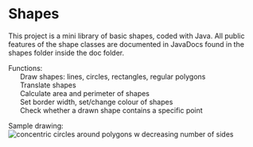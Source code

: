 # Shapes

This project is a mini library of basic shapes, coded with Java. All public features of the shape classes are documented in JavaDocs found in the shapes folder inside the doc folder.

Functions:\
&nbsp;&nbsp;&nbsp;&nbsp;&nbsp; Draw shapes: lines, circles, rectangles, regular polygons\
&nbsp;&nbsp;&nbsp;&nbsp;&nbsp; Translate shapes\
&nbsp;&nbsp;&nbsp;&nbsp;&nbsp; Calculate area and perimeter of shapes\
&nbsp;&nbsp;&nbsp;&nbsp;&nbsp; Set border width, set/change colour of shapes\
&nbsp;&nbsp;&nbsp;&nbsp;&nbsp; Check whether a drawn shape contains a specific point

Sample drawing:\
![concentric circles around polygons w decreasing number of sides](https://github.com/hwang635/HS/blob/master/Shapes/shapes.png)
